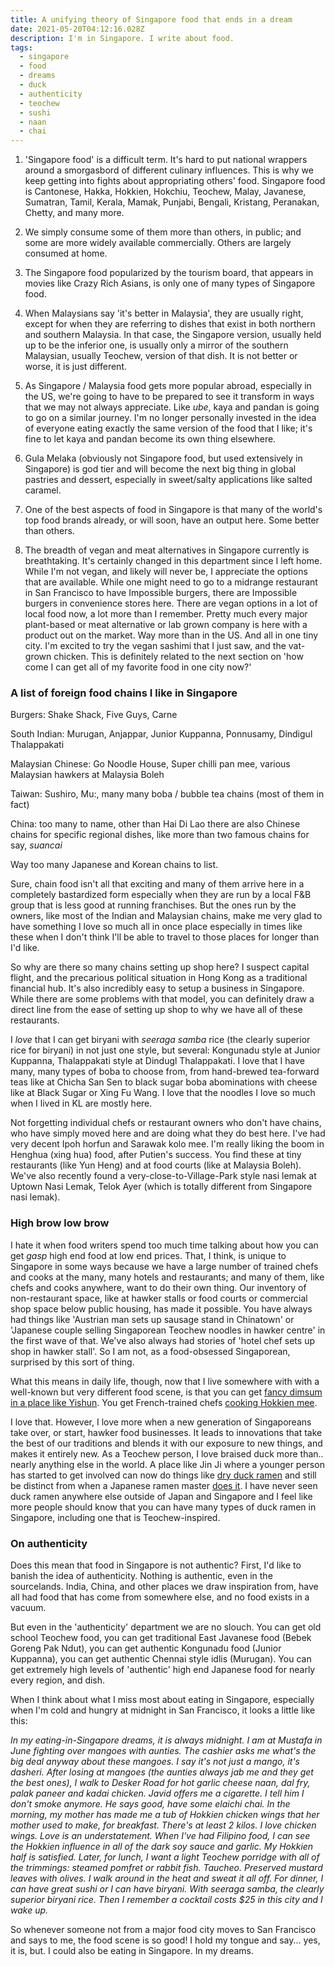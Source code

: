 ```yaml
---
title: A unifying theory of Singapore food that ends in a dream
date: 2021-05-20T04:12:16.028Z
description: I'm in Singapore. I write about food.
tags:
  - singapore
  - food
  - dreams
  - duck
  - authenticity
  - teochew
  - sushi
  - naan
  - chai
---
```

1. 'Singapore food' is a difficult term. It's hard to put national wrappers around a smorgasbord of different culinary influences. This is why we keep getting into fights about appropriating others' food. Singapore food is Cantonese, Hakka, Hokkien, Hokchiu, Teochew, Malay, Javanese, Sumatran, Tamil, Kerala, Mamak, Punjabi, Bengali, Kristang, Peranakan, Chetty, and many more.

2. We simply consume some of them more than others, in public; and some are more widely available commercially. Others are largely consumed at home.

3. The Singapore food popularized by the tourism board, that appears in movies like Crazy Rich Asians, is only one of many types of Singapore food.

4. When Malaysians say 'it's better in Malaysia', they are usually right, except for when they are referring to dishes that exist in both northern and southern Malaysia. In that case, the Singapore version, usually held up to be the inferior one, is usually only a mirror of the southern Malaysian, usually Teochew, version of that dish. It is not better or worse, it is just different.

5. As Singapore / Malaysia food gets more popular abroad, especially in the US, we're going to have to be prepared to see it transform in ways that we may not always appreciate. Like *ube*, kaya and pandan is going to go on a similar journey. I'm no longer personally invested in the idea of everyone eating exactly the same version of the food that I like; it's fine to let kaya and pandan become its own thing elsewhere. 

6. Gula Melaka (obviously not Singapore food, but used extensively in Singapore) is god tier and will become the next big thing in global pastries and dessert, especially in sweet/salty applications like salted caramel. 

7. One of the best aspects of food in Singapore is that many of the world's top food brands already, or will soon, have an output here. Some better than others. 

8. The breadth of vegan and meat alternatives in Singapore currently is breathtaking. It's certainly changed in this department since I left home. While I'm not vegan, and likely will never be, I appreciate the options that are available. While one might need to go to a midrange restaurant in San Francisco to have Impossible burgers, there are Impossible burgers in convenience stores here. There are vegan options in a lot of local food now, a lot more than I remember. Pretty much every major plant-based or meat alternative or lab grown company is here with a product out on the market. Way more than in the US. And all in one tiny city. I'm excited to try the vegan sashimi that I just saw, and the vat-grown chicken. This is definitely related to the next section on 'how come I can get all of my favorite food in one city now?'

### A list of foreign food chains I like in Singapore

Burgers: Shake Shack, Five Guys, Carne

South Indian: Murugan, Anjappar, Junior Kuppanna, Ponnusamy, Dindigul Thalappakati

Malaysian Chinese: Go Noodle House, Super chilli pan mee, various Malaysian hawkers at Malaysia Boleh

Taiwan: Sushiro, Mu:, many many boba / bubble tea chains (most of them in fact)

China: too many to name, other than Hai Di Lao there are also Chinese chains for specific regional dishes, like more than two famous chains for say, *suancai*

Way too many Japanese and Korean chains to list. 

Sure, chain food isn't all that exciting and many of them arrive here in a completely bastardized form especially when they are run by a local F&B group that is less good at running franchises. But the ones run by the owners, like most of the Indian and Malaysian chains, make me very glad to have something I love so much all in once place especially in times like these when I don't think I'll be able to travel to those places for longer than I'd like.

So why are there so many chains setting up shop here? I suspect capital flight, and the precarious political situation in Hong Kong as a traditional financial hub. It's also incredibly easy to setup a business in Singapore. While there are some problems with that model, you can definitely draw a direct line from the ease of setting up shop to why we have all of these restaurants.

I *love* that I can get biryani with *seeraga samba* rice (the clearly superior rice for biryani) in not just one style, but several: Kongunadu style at Junior Kuppanna, Thalappakati style at Dindugl Thalappakati. I love that I have many, many types of boba to choose from, from hand-brewed tea-forward teas like at Chicha San Sen to black sugar boba abominations with cheese like at Black Sugar or Xing Fu Wang. I love that the noodles I love so much when I lived in KL are mostly here.

Not forgetting individual chefs or restaurant owners who don't have chains, who have simply moved here and are doing what they do best here. I've had very decent Ipoh horfun and Sarawak kolo mee. I'm really liking the boom in Henghua (xing hua) food, after Putien's success. You find these at tiny restaurants (like Yun Heng) and at food courts (like at Malaysia Boleh). We've also recently found a very-close-to-Village-Park style nasi lemak at Uptown Nasi Lemak, Telok Ayer (which is totally different from Singapore nasi lemak).

### High brow low brow

I hate it when food writers spend too much time talking about how you can get *gasp* high end food at low end prices. That, I think, is unique to Singapore in some ways because we have a large number of trained chefs and cooks at the many, many hotels and restaurants; and many of them, like chefs and cooks anywhere, want to do their own thing. Our inventory of non-restaurant space, like at hawker stalls or food courts or commercial shop space below public housing, has made it possible. You have always had things like 'Austrian man sets up sausage stand in Chinatown' or 'Japanese couple selling Singaporean Teochew noodles in hawker centre' in the first wave of that. We've also always had stories of 'hotel chef sets up shop in hawker stall'. So I am not, as a food-obsessed Singaporean, surprised by this sort of thing. 

What this means in daily life, though, now that I live somewhere with with a well-known but very different food scene, is that you can get [fancy dimsum in a place like Yishun](https://www.misstamchiak.com/chao-yue-xuan-dim-sum/). You get French-trained chefs [cooking Hokkien mee](https://www.8days.sg/eatanddrink/newsandopening/former-les-amis-chef-now-sells-hokkien-mee-at-kopitiam-stall-11827446). 

I love that. However, I love more when a new generation of Singaporeans take over, or start, hawker food businesses. It leads to innovations that take the best of our traditions and blends it with our exposure to new things, and makes it entirely new. As a Teochew person, I love braised duck more than.. nearly anything else in the world. A place like Jin Ji where a younger person has started to get involved can now do things like [dry duck ramen](https://eatbook.sg/jin-ji-duck-ramen/) and still be distinct from when a Japanese ramen master [does it](https://www.burpple.com/dishes/1056135/hybrid-duck-broth-ramen). I have never seen duck ramen anywhere else outside of Japan and Singapore and I feel like more people should know that you can have many types of duck ramen in Singapore, including one that is Teochew-inspired.

### On authenticity 

Does this mean that food in Singapore is not authentic? First, I'd like to banish the idea of authenticity. Nothing is authentic, even in the sourcelands. India, China, and other places we draw inspiration from, have all had food that has come from somewhere else, and no food exists in a vacuum. 

But even in the 'authenticity' department we are no slouch. You can get old school Teochew food, you can get traditional East Javanese food (Bebek Goreng Pak Ndut), you can get authentic Kongunadu food (Junior Kuppanna), you can get authentic Chennai style idlis (Murugan). You can get extremely high levels of 'authentic' high end Japanese food for nearly every region, and dish. 

When I think about what I miss most about eating in Singapore, especially when I'm cold and hungry at midnight in San Francisco, it looks a little like this:

*In my eating-in-Singapore dreams, it is always midnight. I am at Mustafa in June fighting over mangoes with aunties. The cashier asks me what's the big deal anyway about these mangoes. I say it's not just a mango, it's dasheri. After losing at mangoes (the aunties always jab me and they get the best ones), I walk to Desker Road for hot garlic cheese naan, dal fry, palak paneer and kadai chicken. Javid offers me a cigarette. I tell him I don't smoke anymore. He says good, have some elaichi chai. In the morning, my mother has made me a tub of Hokkien chicken wings that her mother used to make, for breakfast. There's at least 2 kilos. I love chicken wings. Love is an understatement. When I've had Filipino food, I can see the Hokkien influence in all of the dark soy sauce and garlic. My Hokkien half is satisfied. Later, for lunch, I want a light Teochew porridge with all of the trimmings: steamed pomfret or rabbit fish. Taucheo. Preserved mustard leaves with olives. I walk around in the heat and sweat it all off. For dinner, I can have great sushi or I can have biryani. With seeraga samba, the clearly superior biryani rice. Then I remember a cocktail costs $25 in this city and I wake up.*

So whenever someone not from a major food city moves to San Francisco and says to me, the food scene is so good! I hold my tongue and say... yes, it is, but. I could also be eating in Singapore. In my dreams.
